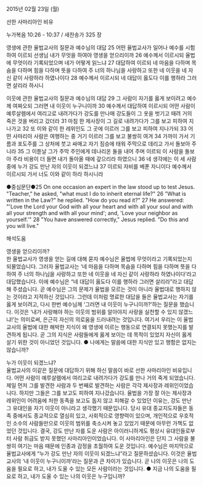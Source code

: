 2015년 02월 23일 (월)

선한 사마리아인 비유 



누가복음 10:26 - 10:37 / 새찬송가 325 장


영생에 관한 율법교사의 질문과 예수님의 대답
25 어떤 율법교사가 일어나 예수를 시험하여 이르되 선생님 내가 무엇을 하여야 영생을 얻으리이까 26 예수께서 이르시되 율법에 무엇이라 기록되었으며 네가 어떻게 읽느냐 27 대답하여 이르되 네 마음을 다하며 목숨을 다하며 힘을 다하며 뜻을 다하여 주 너의 하나님을 사랑하고 또한 네 이웃을 네 자신 같이 사랑하라 하였나이다 28 예수께서 이르시되 네 대답이 옳도다 이를 행하라 그러면 살리라 하시니 

이웃에 관한 율법교사의 질문과 예수님의 대답 
29 그 사람이 자기를 옳게 보이려고 예수께 여짜오되 그러면 내 이웃이 누구니이까 30 예수께서 대답하여 이르시되 어떤 사람이 예루살렘에서 여리고로 내려가다가 강도를 만나매 강도들이 그 옷을 벗기고 때려 거의 죽은 것을 버리고 갔더라 31 마침 한 제사장이 그 길로 내려가다가 그를 보고 피하여 지나가고 32 또 이와 같이 한 레위인도 그 곳에 이르러 그를 보고 피하여 지나가되 33 어떤 사마리아 사람은 여행하는 중 거기 이르러 그를 보고 불쌍히 여겨 34 가까이 가서 기름과 포도주를 그 상처에 붓고 싸매고 자기 짐승에 태워 주막으로 데리고 가서 돌보아 주니라 35 그 이튿날 그가 주막 주인에게 데나리온 둘을 내어 주며 이르되 이 사람을 돌보아 주라 비용이 더 들면 내가 돌아올 때에 갚으리라 하였으니 36 네 생각에는 이 세 사람 중에 누가 강도 만난 자의 이웃이 되겠느냐 37 이르되 자비를 베푼 자니이다 예수께서 이르시되 가서 너도 이와 같이 하라 하시니라 

●중심문단●25 On one occasion an expert in the law stood up to test Jesus. "Teacher," he asked, "what must I do to inherit eternal life?" 26 "What is written in the Law?" he replied. "How do you read it?" 27 He answered: "'Love the Lord your God with all your heart and with all your soul and with all your strength and with all your mind'; and, 'Love your neighbor as yourself.'" 28 "You have answered correctly," Jesus replied. "Do this and you will live."

해석도움





영생을 얻으리이까?  
한 율법교사가 영생을 얻는 길에 대해 묻자 예수님은 율법에 무엇이라고 기록되었는지 되물었습니다. 그러자 율법교사는 ‘네 마음을 다하며 목숨을 다하며 힘을 다하며 뜻을 다하여 주 너의 하나님을 사랑하고 또한 네 이웃을 네 자신 같이 사랑하라 하였나이다’라고 대답했습니다. 이에 예수님은 “네 대답이 옳도다 이를 행하라 그러면 살리라”라고 대답해 주셨습니다. 곧 예수님은 그의 문제가 율법을 모르는 것이 아니라 율법대로 행하지 않는 것이라고 지적하신 것입니다. 그런데 이처럼 명료한 대답을 들은 율법교사는 자기를 옳게 보이려고, 다시 한번 예수님께 ‘그러면 내 이웃이 누구니이까?’하는 질문을 했습니다. 이것은 ‘내가 사랑해야 하는 이웃의 범위를 알아야지 사랑을 실천할 수 있지 않겠느냐!’는 의미로써, 은근히 자신의 의로움을 드러내려는 것입니다. 여기서 우리는 이 율법교사의 율법에 대한 해박한 지식이 왜 영생에 이르는 행동으로 연결되지 못했는지를 발견하게 됩니다. 곧 그의 지식은 사람들에게 옳게 보이는 데 목적이 있었지 자신이 옳게 살기 위한 것이 아니었던 것입니다.
● 나에게는 말씀에 대한 지식만 있고 행함은 없지는 않습니까? 

누가 이웃이 되겠느냐?  
율법교사의 이같은 질문에 대답하기 위해 하신 말씀이 바로 선한 사마리아인 비유입니다. 어떤 사람이 예루살렘에서 여리고로 내려가다가 강도를 만나 거의 죽게 되었습니다. 제일 먼저 그를 발견한 사람과 두 번째로 발견하는 사람은 각각 제사장과 레위인이었습니다. 하지만 그들은 그를 보고도 피하여 지나갔습니다. 율법을 가장 잘 아는 제사장과 레위인이 어려움에 처한 동족을 보고도 돕지 않고 피해갈 수 있었던 이유는, 강도 만난 그 유대인을 자기 이웃이 아니라고 생각했기 때문입니다. 당시 유대 종교지도자들은 동족 중에서도 종교적으로 열심히 있고, 사회적으로 영향력이 있으며, 개인적으로 우호적인 소수의 사람들만으로 이웃의 범위를 축소시켜 놓고 있었기 때문에 아무런 가책도 없었던 것입니다. 결국, 강도 만난 자를 도운 사람은 아이러니하게도 평상시 유대인들로부터 사람 취급도 받지 못했던 사마리아인이었습니다. 이 사마리아인은 단지 그 사람을 불쌍히 여기는 마음 때문에 인종과 감정을 초월하여 도운 것입니다. 예수님은 마지막으로 율법교사에게 “누가 강도 만난 자의 이웃이 되겠느냐”라고 질문하셨습니다. 이것은 율법교사의 ‘내 이웃이 누구니이까’라는 질문과 큰 차이가 있습니다. 곧 나의 이웃은 나의 도움을 필요로 하고, 내가 도울 수 있는 모든 사람이라는 것입니다. 
● 지금 나의 도움을 필요로 하고, 내가 도울 수 있는 나의 이웃은 누구입니까?